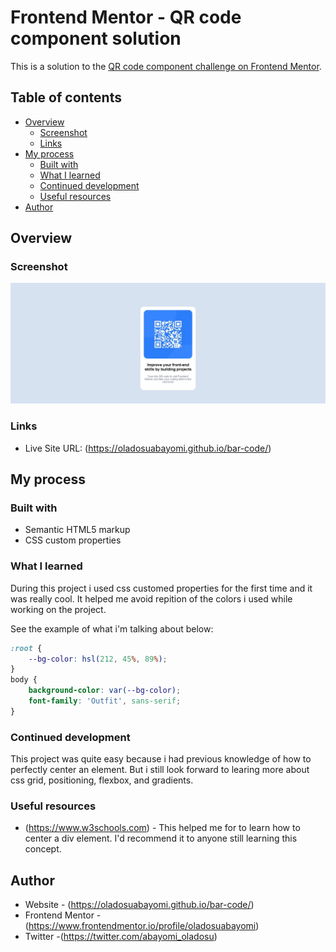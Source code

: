 # Frontend Mentor - QR code component solution

This is a solution to the [QR code component challenge on Frontend Mentor](https://www.frontendmentor.io/challenges/qr-code-component-iux_sIO_H).

## Table of contents

- [Overview](#overview)
  - [Screenshot](#screenshot)
  - [Links](#links)
- [My process](#my-process)
  - [Built with](#built-with)
  - [What I learned](#what-i-learned)
  - [Continued development](#continued-development)
  - [Useful resources](#useful-resources)
- [Author](#author)

## Overview

### Screenshot

![](./bar-code-screenshot.jpg)

### Links

- Live Site URL: (https://oladosuabayomi.github.io/bar-code/)

## My process

### Built with

- Semantic HTML5 markup
- CSS custom properties

### What I learned

During this project i used css customed properties for the first time and it was really cool. It helped me avoid repition of the colors i used while working on the project.

See the example of what i'm talking about below:

```css
:root {
    --bg-color: hsl(212, 45%, 89%);
}
body {
    background-color: var(--bg-color);
    font-family: 'Outfit', sans-serif;
}
```

### Continued development

This project was quite easy because i had previous knowledge of how to perfectly center an element. But i still look forward to learing more about css grid, positioning, flexbox, and gradients. 

### Useful resources

- (https://www.w3schools.com) - This helped me for to learn how to center a div element. I'd recommend it to anyone still learning this concept.

## Author

- Website - (https://oladosuabayomi.github.io/bar-code/)
- Frontend Mentor -(https://www.frontendmentor.io/profile/oladosuabayomi)
- Twitter -(https://twitter.com/abayomi_oladosu)

